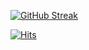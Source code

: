 
[![GitHub Streak](https://streak-stats.demolab.com?user=aiznikks&theme=dark)](https://git.io/streak-stats)

[![Hits](https://hits.sh/github.com/aiznikks.svg)](https://hits.sh/github.com/aiznikks/)
